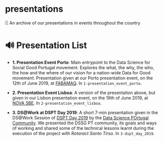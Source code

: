 # presentations
🗄️ An archive of our presentations in events throughout the country

# 🔊 Presentation List 
 
+ **1. Presentation Event Porto**: Main entrypoint to the Data Science for Social Good Portugal movement. Explores the what, the why, the who, the how and the where of our vision for a nation-wide Data for Good movement. Presentation given at our Porto presentation event, on the 12th of June 2019, at [FABAMAQ](https://www.fabamaq.com/). In `1-presentation_event_porto`.

+ **2. Presentation Event Lisboa**: A version of the presentation above, but given in our Lisbon presentation event, on the 19th of June 2019, at [NOVA SBE](https://www.fabamaq.com/). In `2-presentation_event_lisboa`.

+ **3. DS@Work at DSPT Day 2019**: A short 7-min presentation given in the DS@Work Session of [DSPT Day 2019](https://dsptday.com/) by the [Data Science POrtugal Community](https://www.datascienceportugal.com/). We presented the DSSG PT community, its goals and ways of working and shared some of the technical lessons learnt during the execution of the project with _Rotaract Santo Tirso_. In `3-dspt_day_2019`.
